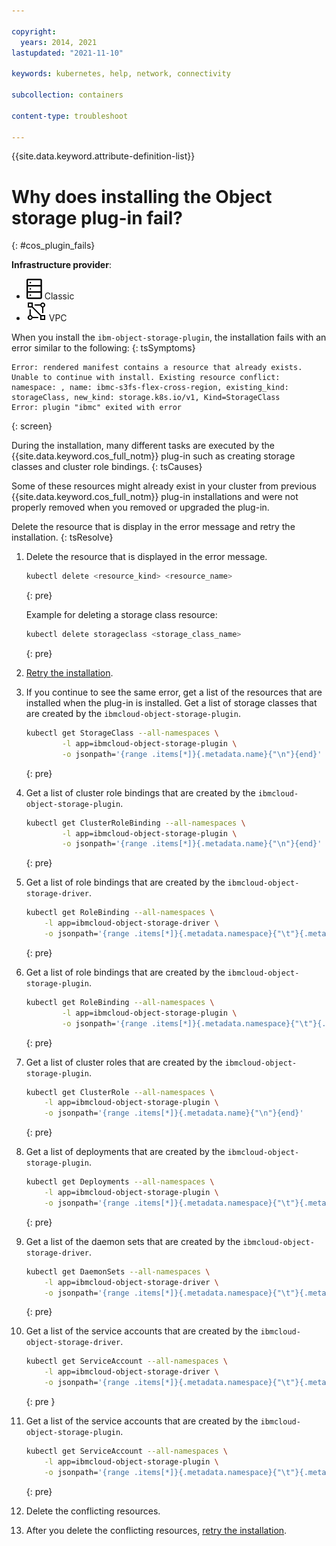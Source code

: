 ```yaml
---

copyright: 
  years: 2014, 2021
lastupdated: "2021-11-10"

keywords: kubernetes, help, network, connectivity

subcollection: containers

content-type: troubleshoot

---
```



{{site.data.keyword.attribute-definition-list}}


# Why does installing the Object storage plug-in fail?
{: #cos_plugin_fails}

**Infrastructure provider**:
* ![Classic infrastructure provider icon.](images/icon-classic-2.svg) Classic
* ![VPC infrastructure provider icon.](images/icon-vpc-2.svg) VPC


When you install the `ibm-object-storage-plugin`, the installation fails with an error similar to the following:
{: tsSymptoms}

```
Error: rendered manifest contains a resource that already exists. Unable to continue with install. Existing resource conflict: namespace: , name: ibmc-s3fs-flex-cross-region, existing_kind: storageClass, new_kind: storage.k8s.io/v1, Kind=StorageClass
Error: plugin "ibmc" exited with error
```
{: screen}


During the installation, many different tasks are executed by the {{site.data.keyword.cos_full_notm}} plug-in such as creating storage classes and cluster role bindings. 
{: tsCauses}

Some of these resources might already exist in your cluster from previous {{site.data.keyword.cos_full_notm}} plug-in installations and were not properly removed when you removed or upgraded the plug-in.

Delete the resource that is display in the error message and retry the installation.
{: tsResolve}

1. Delete the resource that is displayed in the error message.
    ```sh
    kubectl delete <resource_kind> <resource_name>
    ```
    {: pre}

    Example for deleting a storage class resource:
    ```sh
    kubectl delete storageclass <storage_class_name>
    ```
    {: pre}

2. [Retry the installation](/docs/containers?topic=containers-object_storage#install_cos).

3. If you continue to see the same error, get a list of the resources that are installed when the plug-in is installed. Get a list of storage classes that are created by the `ibmcloud-object-storage-plugin`.
    ```sh
    kubectl get StorageClass --all-namespaces \
            -l app=ibmcloud-object-storage-plugin \
            -o jsonpath='{range .items[*]}{.metadata.name}{"\n"}{end}'
    ```
    {: pre}

2. Get a list of cluster role bindings that are created by the `ibmcloud-object-storage-plugin`.
    ```sh
    kubectl get ClusterRoleBinding --all-namespaces \
            -l app=ibmcloud-object-storage-plugin \
            -o jsonpath='{range .items[*]}{.metadata.name}{"\n"}{end}'
    ```
    {: pre}

3. Get a list of role bindings that are created by the `ibmcloud-object-storage-driver`.
    ```sh
    kubectl get RoleBinding --all-namespaces \
        -l app=ibmcloud-object-storage-driver \
        -o jsonpath='{range .items[*]}{.metadata.namespace}{"\t"}{.metadata.name}{"\n"}{end}'
    ```
    {: pre}

4. Get a list of role bindings that are created by the `ibmcloud-object-storage-plugin`.
    ```sh
    kubectl get RoleBinding --all-namespaces \
            -l app=ibmcloud-object-storage-plugin \
            -o jsonpath='{range .items[*]}{.metadata.namespace}{"\t"}{.metadata.name}{"\n"}{end}'
    ```
    {: pre}

5. Get a list of cluster roles that are created by the `ibmcloud-object-storage-plugin`.
    ```sh
    kubectl get ClusterRole --all-namespaces \
        -l app=ibmcloud-object-storage-plugin \
        -o jsonpath='{range .items[*]}{.metadata.name}{"\n"}{end}'
    ```
    {: pre}

6. Get a list of deployments that are created by the `ibmcloud-object-storage-plugin`.
    ```sh
    kubectl get Deployments --all-namespaces \
        -l app=ibmcloud-object-storage-plugin \
        -o jsonpath='{range .items[*]}{.metadata.namespace}{"\t"}{.metadata.name}{"\n"}{end}'
    ```
    {: pre}

7. Get a list of the daemon sets that are created by the `ibmcloud-object-storage-driver`.
    ```sh
    kubectl get DaemonSets --all-namespaces \
        -l app=ibmcloud-object-storage-driver \
        -o jsonpath='{range .items[*]}{.metadata.namespace}{"\t"}{.metadata.name}{"\n"}{end}'
    ```
    {: pre}

8. Get a list of the service accounts that are created by the `ibmcloud-object-storage-driver`.
    ```sh
    kubectl get ServiceAccount --all-namespaces \
        -l app=ibmcloud-object-storage-driver \
        -o jsonpath='{range .items[*]}{.metadata.namespace}{"\t"}{.metadata.name}{"\n"}{end}'
    ```
    {: pre }

9. Get a list of the service accounts that are created by the `ibmcloud-object-storage-plugin`.
    ```sh
    kubectl get ServiceAccount --all-namespaces \
        -l app=ibmcloud-object-storage-plugin \
        -o jsonpath='{range .items[*]}{.metadata.namespace}{"\t"}{.metadata.name}{"\n"}{end}'
    ```
    {: pre}

4. Delete the conflicting resources.

5. After you delete the conflicting resources, [retry the installation](/docs/containers?topic=containers-object_storage#install_cos).








